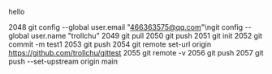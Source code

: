 hello


 2048  git config --global user.email "466363575@qq.com"\ngit config --global user.name "trollchu"
 2049  git pull
 2050  git push
 2051  git init
 2052  git commit -m test1
 2053  git push
 2054  git remote set-url origin https://github.com/trollchu/gittest
 2055  git remote -v
 2056  git push
 2057  git push --set-upstream origin main

